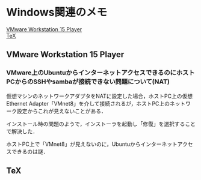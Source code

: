 # Windows関連のメモ

[VMware Workstation 15 Player](#anchor1)  
[TeX](#anchor2)

<a id="anchor1"></a>

## VMware Workstation 15 Player

### VMware上のUbuntuからインターネットアクセスできるのにホストPCからのSSHやsambaが接続できない問題について(NAT)

仮想マシンのネットワークアダプタをNATに設定した場合，ホストPC上の仮想Ethernet Adapter「VMnet8」を介して接続されるが，ホストPC上のネットワーク設定からこれが見えないことがある．

インストール時の問題のようで，インストーラを起動し「修復」を選択することで解決した．

ホストPC上で「VMnet8」が見えないのに，Ubuntuからインターネットアクセスできるのは謎．

<a id="anchor2"></a>

## TeX


